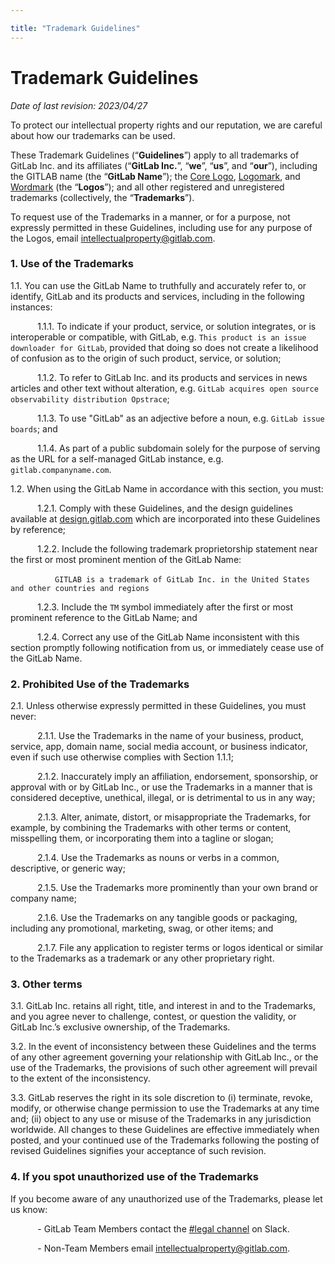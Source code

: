 ```yaml
---

title: "Trademark Guidelines"
---
```








# Trademark Guidelines



*Date of last revision: 2023/04/27*

To protect our intellectual property rights and our reputation, we are careful about how our trademarks can be used.

These Trademark Guidelines (“**Guidelines**”) apply to all trademarks of GitLab Inc. and its affiliates (“**GitLab Inc.**”, “**we**”, “**us**”, and “**our**”), including the GITLAB name (the “**GitLab Name**”); the [Core Logo](https://design.gitlab.com/brand-logo/core-logo/), [Logomark](https://design.gitlab.com/brand-logo/logomark/), and [Wordmark](https://design.gitlab.com/brand-logo/core-logo#wordmark) (the “**Logos**”); and all other registered and unregistered trademarks (collectively, the “**Trademarks**”).

To request use of the Trademarks in a manner, or for a purpose, not expressly permitted in these Guidelines, including use for any purpose of the Logos, email [intellectualproperty@gitlab.com](mailto:intellectualproperty@gitlab.com).

### **1. Use of the Trademarks**

1.1. You can use the GitLab Name to truthfully and accurately refer to, or identify, GitLab and its products and services, including in the following instances:

&nbsp;&nbsp;&nbsp;&nbsp;&nbsp;&nbsp;&nbsp;&nbsp;&nbsp;&nbsp; 1.1.1. To indicate if your product, service, or solution integrates, or is interoperable or compatible, with GitLab, e.g. `This product is an issue downloader for GitLab`, provided that doing so does not create a likelihood of confusion as to the origin of such product, service, or solution;

&nbsp;&nbsp;&nbsp;&nbsp;&nbsp;&nbsp;&nbsp;&nbsp;&nbsp;&nbsp; 1.1.2. To refer to GitLab Inc. and its products and services in news articles and other text without alteration, e.g. `GitLab acquires open source observability distribution Opstrace`;

&nbsp;&nbsp;&nbsp;&nbsp;&nbsp;&nbsp;&nbsp;&nbsp;&nbsp;&nbsp; 1.1.3. To use "GitLab" as an adjective before a noun, e.g. `GitLab issue boards`; and

&nbsp;&nbsp;&nbsp;&nbsp;&nbsp;&nbsp;&nbsp;&nbsp;&nbsp;&nbsp; 1.1.4. As part of a public subdomain solely for the purpose of serving as the URL for a self-managed GitLab instance, e.g. `gitlab.companyname.com`.

1.2. When using the GitLab Name in accordance with this section, you must:

&nbsp;&nbsp;&nbsp;&nbsp;&nbsp;&nbsp;&nbsp;&nbsp;&nbsp;&nbsp; 1.2.1. Comply with these Guidelines, and the design guidelines available at [design.gitlab.com](https://design.gitlab.com) which are incorporated into these Guidelines by reference;

&nbsp;&nbsp;&nbsp;&nbsp;&nbsp;&nbsp;&nbsp;&nbsp;&nbsp;&nbsp; 1.2.2. Include the following trademark proprietorship statement near the first or most prominent mention of the GitLab Name:

&nbsp;&nbsp;&nbsp;&nbsp;&nbsp;&nbsp;&nbsp;&nbsp;&nbsp;&nbsp;&nbsp;&nbsp;&nbsp;&nbsp;&nbsp;&nbsp;&nbsp; `GITLAB is a trademark of GitLab Inc. in the United States and other countries and regions`

&nbsp;&nbsp;&nbsp;&nbsp;&nbsp;&nbsp;&nbsp;&nbsp;&nbsp;&nbsp; 1.2.3. Include the `TM` symbol immediately after the first or most prominent reference to the GitLab Name; and

&nbsp;&nbsp;&nbsp;&nbsp;&nbsp;&nbsp;&nbsp;&nbsp;&nbsp;&nbsp; 1.2.4. Correct any use of the GitLab Name inconsistent with this section promptly following notification from us, or immediately cease use of the GitLab Name.

### **2. Prohibited Use of the Trademarks**

2.1. Unless otherwise expressly permitted in these Guidelines, you must never:

&nbsp;&nbsp;&nbsp;&nbsp;&nbsp;&nbsp;&nbsp;&nbsp;&nbsp;&nbsp; 2.1.1. Use the Trademarks in the name of your business, product, service, app, domain name, social media account, or business indicator, even if such use otherwise complies with Section 1.1.1;

&nbsp;&nbsp;&nbsp;&nbsp;&nbsp;&nbsp;&nbsp;&nbsp;&nbsp;&nbsp; 2.1.2. Inaccurately imply an affiliation, endorsement, sponsorship, or approval with or by GitLab Inc., or use the Trademarks in a manner that is considered deceptive, unethical, illegal, or is detrimental to us in any way;

&nbsp;&nbsp;&nbsp;&nbsp;&nbsp;&nbsp;&nbsp;&nbsp;&nbsp;&nbsp; 2.1.3. Alter, animate, distort, or misappropriate the Trademarks, for example, by combining the Trademarks with other terms or content, misspelling them, or incorporating them into a tagline or slogan;

&nbsp;&nbsp;&nbsp;&nbsp;&nbsp;&nbsp;&nbsp;&nbsp;&nbsp;&nbsp; 2.1.4. Use the Trademarks as nouns or verbs in a common, descriptive, or generic way;

&nbsp;&nbsp;&nbsp;&nbsp;&nbsp;&nbsp;&nbsp;&nbsp;&nbsp;&nbsp; 2.1.5. Use the Trademarks more prominently than your own brand or company name;

&nbsp;&nbsp;&nbsp;&nbsp;&nbsp;&nbsp;&nbsp;&nbsp;&nbsp;&nbsp; 2.1.6. Use the Trademarks on any tangible goods or packaging, including any promotional, marketing, swag, or other items; and

&nbsp;&nbsp;&nbsp;&nbsp;&nbsp;&nbsp;&nbsp;&nbsp;&nbsp;&nbsp; 2.1.7. File any application to register terms or logos identical or similar to the Trademarks as a trademark or any other proprietary right.

### **3. Other terms**

3.1. GitLab Inc. retains all right, title, and interest in and to the Trademarks, and you agree never to challenge, contest, or question the validity, or GitLab Inc.’s exclusive ownership, of the Trademarks.

3.2. In the event of inconsistency between these Guidelines and the terms of any other agreement governing your relationship with GitLab Inc., or the use of the Trademarks, the provisions of such other agreement will prevail to the extent of the inconsistency.

3.3. GitLab reserves the right in its sole discretion to (i) terminate, revoke, modify, or otherwise change permission to use the Trademarks at any time and; (ii) object to any use or misuse of the Trademarks in any jurisdiction worldwide. All changes to these Guidelines are effective immediately when posted, and your continued use of the Trademarks following the posting of revised Guidelines signifies your acceptance of such revision.

### **4. If you spot unauthorized use of the Trademarks**

If you become aware of any unauthorized use of the Trademarks, please let us know:

&nbsp;&nbsp;&nbsp;&nbsp;&nbsp;&nbsp;&nbsp;&nbsp;&nbsp;&nbsp; - GitLab Team Members contact the [#legal channel](https://app.slack.com/client/T02592416/C78E74A6L) on Slack.

&nbsp;&nbsp;&nbsp;&nbsp;&nbsp;&nbsp;&nbsp;&nbsp;&nbsp;&nbsp; - Non-Team Members email [intellectualproperty@gitlab.com](mailto:intellectualproperty@gitlab.com).

